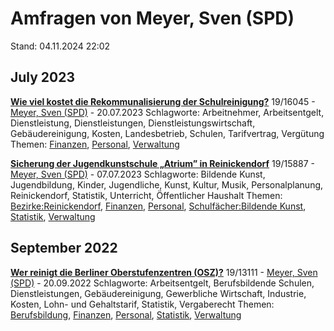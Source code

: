 # Amfragen von Meyer, Sven (SPD)

Stand: 04.11.2024 22:02

## July 2023
**[Wie viel kostet die Rekommunalisierung der Schulreinigung?](https://pardok.parlament-berlin.de/starweb/adis/citat/VT/19/SchrAnfr/S19-16045.pdf)**
19/16045 - [Meyer, Sven (SPD)](autor_meyer_sven_spd.md) - 20.07.2023
Schlagworte: Arbeitnehmer, Arbeitsentgelt, Dienstleistung, Dienstleistungen, Dienstleistungswirtschaft, Gebäudereinigung, Kosten, Landesbetrieb, Schulen, Tarifvertrag, Vergütung
Themen: [Finanzen](thema_finanzen.md), [Personal](thema_personal.md), [Verwaltung](thema_verwaltung.md)

**[Sicherung der Jugendkunstschule „Atrium” in Reinickendorf](https://pardok.parlament-berlin.de/starweb/adis/citat/VT/19/SchrAnfr/S19-15887.pdf)**
19/15887 - [Meyer, Sven (SPD)](autor_meyer_sven_spd.md) - 07.07.2023
Schlagworte: Bildende Kunst, Jugendbildung, Kinder, Jugendliche, Kunst, Kultur, Musik, Personalplanung, Reinickendorf, Statistik, Unterricht, Öffentlicher Haushalt
Themen: [Bezirke:Reinickendorf](thema_bezirke_reinickendorf.md), [Finanzen](thema_finanzen.md), [Personal](thema_personal.md), [Schulfächer:Bildende Kunst](thema_schulfaecher_bildende_kunst.md), [Statistik](thema_statistik.md), [Verwaltung](thema_verwaltung.md)

## September 2022
**[Wer reinigt die Berliner Oberstufenzentren (OSZ)?](https://pardok.parlament-berlin.de/starweb/adis/citat/VT/19/SchrAnfr/S19-13111.pdf)**
19/13111 - [Meyer, Sven (SPD)](autor_meyer_sven_spd.md) - 20.09.2022
Schlagworte: Arbeitsentgelt, Berufsbildende Schulen, Dienstleistungen, Gebäudereinigung, Gewerbliche Wirtschaft, Industrie, Kosten, Lohn- und Gehaltstarif, Statistik, Vergaberecht
Themen: [Berufsbildung](thema_berufsbildung.md), [Finanzen](thema_finanzen.md), [Personal](thema_personal.md), [Statistik](thema_statistik.md), [Verwaltung](thema_verwaltung.md)

